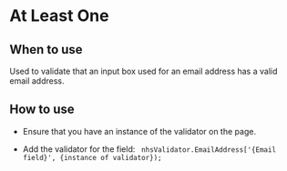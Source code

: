 # At Least One

## When to use

Used to validate that an input box used for an email address has a valid email address.

## How to use

- Ensure that you have an instance of the validator on the page. 

- Add the validator for the field: 
  ` nhsValidator.EmailAddress['{Email field}', {instance of validator});`

